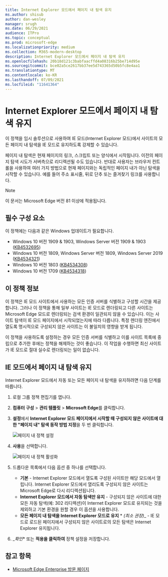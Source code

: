 ```yaml
---
title: Internet Explorer 모드에서 페이지 내 탐색 유지
ms.author: shisub
author: dan-wesley
manager: srugh
ms.date: 06/29/2021
audience: ITPro
ms.topic: conceptual
ms.prod: microsoft-edge
ms.localizationpriority: medium
ms.collection: M365-modern-desktop
description: Internet Explorer 모드에서 페이지 내 탐색 유지
ms.openlocfilehash: 20b18d121c3babfaacffd4a08316b25be714d95e
ms.sourcegitcommit: bce02a5ce2617bb37ee5d743365d50b5fc8e4aa1
ms.translationtype: MT
ms.contentlocale: ko-KR
ms.lasthandoff: 07/09/2021
ms.locfileid: "11641364"
---
```

# <a name="keep-in-page-navigation-in-internet-explorer-mode"></a>Internet Explorer 모드에서 페이지 내 탐색 유지

이 정책을 임시 솔루션으로 사용하여 IE 모드(Internet Explorer 모드)에서 사이트의 모든 페이지 내 탐색을 IE 모드로 유지하도록 강제할 수 있습니다.

페이지 내 탐색은 현재 페이지의 링크, 스크립트 또는 양식에서 시작됩니다. 이전의 페이지 탐색 시도가 서버측으로 리디렉션될 수도 있습니다. 반대로 사용자는 브라우저 컨트롤을 사용하여 여러 가지 방법으로 현재 페이지와는 독립적인 페이지 내가 아닌 탐색을 시작할 수 있습니다. 예를 들어 주소 표시줄, 뒤로 단추 또는 즐겨찾기 링크를 사용합니다.

>[!NOTE]
>이 문서는 Microsoft Edge 버전 81 이상에 적용됩니다.

## <a name="prerequisites"></a>필수 구성 요소

이 정책에는 다음과 같은 Windows 업데이트가 필요합니다.

- Windows 10 버전 1909 & 1903, Windows Server 버전 1909 & 1903 ([KB4532695](https://support.microsoft.com/help/4532695))
- Windows 10 버전 1809, Windows Server 버전 1809, Windows Server 2019 ([KB4534321](https://support.microsoft.com/help/4534321))
- Windows 10 버전 1803 ([KB4534308](https://support.microsoft.com/help/4534308))
- Windows 10 버전 1709 ([KB4534318](https://support.microsoft.com/help/4534318))


## <a name="about-this-policy"></a>이 정책 정보

이 정책은 IE 모드 사이트에서 사용하는 모든 인증 서버를 식별하고 구성할 시간을 제공합니다. 그러나 이 정책을 통해 일부 사이트는 IE 모드로 렌더링되고 다른 사이트는 Microsoft Edge 모드로 렌더링되는 검색 환경이 일관되지 않을 수 있습니다. 이는 사이트 탐색이 IE 모드 페이지에서 시작되었는지에 따라 다릅니다. 특정 렌더링 엔진에서 열도록 명시적으로 구성되지 않은 사이트는 이 불일치의 영향을 받게 됩니다.

이 정책을 사용하도록 설정하는 경우 모든 인증 서버를 식별하고 이를 사이트 목록에 중립으로 추가한 후에는 정책을 해제하는 것이 좋습니다. 이 작업을 수행하면 최신 사이트가 IE 모드로 절대 실수로 렌더링되는 일이 없습니다.

## <a name="keep-in-page-navigation-in-ie-mode"></a>IE 모드에서 페이지 내 탐색 유지

Internet Explorer 모드에서 자동 또는 모든 페이지 내 탐색을 유지하려면 다음 단계를 따릅니다.

1. 로컬 그룹 정책 편집기를 엽니다.
2. **컴퓨터 구성** > **관리 템플릿** > **Microsoft Edge**를 클릭합니다.
3. **설정**에서 **Internet Explorer 모드 페이지에서 시작할 때 구성되지 않은 사이트에 대한 "페이지 내" 탐색 동작 방법 지정**을 두 번 클릭합니다.

   ![페이지 내 정책 설정](media/edge-learnmore-inpage-nav/learnmore-in-page-nav-settings.png)

4. **사용**을 선택합니다. 

   ![페이지 내 정책 활성화](media/edge-learnmore-inpage-nav/learnmore-in-page-nav-enable.png)

5. 드롭다운 목록에서 다음 옵션 중 하나를 선택합니다.

   - **기본** - Internet Explorer 모드에서 열도록 구성된 사이트만 해당 모드에서 열립니다. Internet Explorer 모드에서 열리도록 구성되지 않은 사이트는 Microsoft Edge로 다시 리디렉션됩니다.
   - **Internet Explorer 모드에서 자동 탐색만 유지** - 구성되지 않은 사이트에 대한 모든 자동 탐색(예: 302 리디렉션)이 Internet Explorer 모드로 유지되는 것을 제외하고 기본 환경을 원할 경우 이 옵션을 사용합니다.
   - **모든 페이지 내 탐색을 Internet Explorer 모드로 유지**  * *_(최소 권장)_*_ - IE 모드로 로드된 페이지에서 구성되지 않은 사이트로의 모든 탐색은 Internet Explorer 유지됩니다.

6. _*확인** 또는 **적용을 클릭하여** 정책 설정을 저장합니다.

## <a name="see-also"></a>참고 항목

- [Microsoft Edge Enterprise 방문 페이지](https://aka.ms/EdgeEnterprise)
